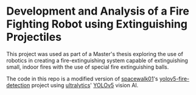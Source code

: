 # Development and Analysis of a Fire Fighting Robot using Extinguishing Projectiles

This project was used as part of a Master's thesis exploring the use of robotics in creating a fire-extinguishing system capable of extinguishing small, indoor fires with the use of special fire extinguishing balls. 

The code in this repo is a modified version of [spacewalk01](https://github.com/spacewalk01)'s [yolov5-fire-detection](https://github.com/spacewalk01/yolov5-fire-detection) project using [ultralytics](https://github.com/ultralytics)' [YOLOv5](https://github.com/ultralytics/yolov5) vision AI.
